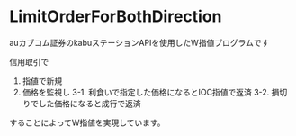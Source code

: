 # LimitOrderForBothDirection
auカブコム証券のkabuステーションAPIを使用したW指値プログラムです

信用取引で
1. 指値で新規
2. 価格を監視し
3-1. 利食いで指定した価格になるとIOC指値で返済
3-2. 損切りでした価格になると成行で返済

することによってW指値を実現しています。
